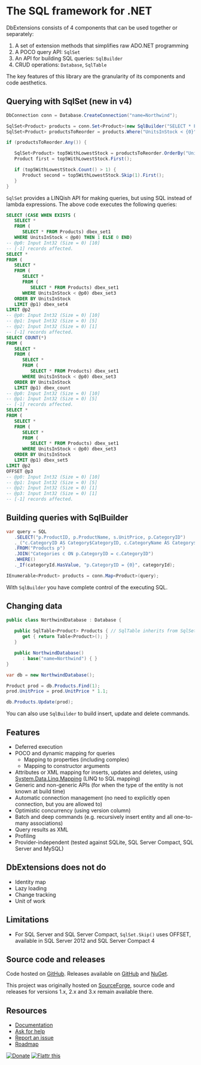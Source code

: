 The SQL framework for .NET
=============================================================================== 
DbExtensions consists of 4 components that can be used together 
or separately: 

1. A set of extension methods that simplifies raw ADO.NET programming
2. A POCO query API: `SqlSet`
3. An API for building SQL queries: `SqlBuilder`
4. CRUD operations: `Database`, `SqlTable`

The key features of this library are the granularity of its components and code aesthetics.

Querying with SqlSet (new in v4)
--------------------------------
```csharp
DbConnection conn = Database.CreateConnection("name=Northwind");

SqlSet<Product> products = conn.Set<Product>(new SqlBuilder("SELECT * FROM Products"));
SqlSet<Product> productsToReorder = products.Where("UnitsInStock < {0}", 10);

if (productsToReorder.Any()) {

   SqlSet<Product> top5WithLowestStock = productsToReorder.OrderBy("UnitsInStock").Take(5);
   Product first = top5WithLowestStock.First();

   if (top5WithLowestStock.Count() > 1) {
      Product second = top5WithLowestStock.Skip(1).First();
   }
}
```
`SqlSet` provides a LINQish API for making queries, but using SQL instead of lambda expressions. The above code executes the following queries:

```sql
SELECT (CASE WHEN EXISTS (
   SELECT *
   FROM (
      SELECT * FROM Products) dbex_set1
   WHERE UnitsInStock < @p0) THEN 1 ELSE 0 END)
-- @p0: Input Int32 (Size = 0) [10]
-- [-1] records affected.
SELECT *
FROM (
   SELECT *
   FROM (
      SELECT *
      FROM (
         SELECT * FROM Products) dbex_set1
      WHERE UnitsInStock < @p0) dbex_set3
   ORDER BY UnitsInStock
   LIMIT @p1) dbex_set4
LIMIT @p2
-- @p0: Input Int32 (Size = 0) [10]
-- @p1: Input Int32 (Size = 0) [5]
-- @p2: Input Int32 (Size = 0) [1]
-- [-1] records affected.
SELECT COUNT(*)
FROM (
   SELECT *
   FROM (
      SELECT *
      FROM (
         SELECT * FROM Products) dbex_set1
      WHERE UnitsInStock < @p0) dbex_set3
   ORDER BY UnitsInStock
   LIMIT @p1) dbex_count
-- @p0: Input Int32 (Size = 0) [10]
-- @p1: Input Int32 (Size = 0) [5]
-- [-1] records affected.
SELECT *
FROM (
   SELECT *
   FROM (
      SELECT *
      FROM (
         SELECT * FROM Products) dbex_set1
      WHERE UnitsInStock < @p0) dbex_set3
   ORDER BY UnitsInStock
   LIMIT @p1) dbex_set5
LIMIT @p2
OFFSET @p3
-- @p0: Input Int32 (Size = 0) [10]
-- @p1: Input Int32 (Size = 0) [5]
-- @p2: Input Int32 (Size = 0) [1]
-- @p3: Input Int32 (Size = 0) [1]
-- [-1] records affected.
```

Building queries with SqlBuilder
--------------------------------
```csharp
var query = SQL
   .SELECT("p.ProductID, p.ProductName, s.UnitPrice, p.CategoryID")
   ._("c.CategoryID AS Category$CategoryID, c.CategoryName AS Category$CategoryName")
   .FROM("Products p")
   .JOIN("Categories c ON p.CategoryID = c.CategoryID")
   .WHERE()
   ._If(categoryId.HasValue, "p.CategoryID = {0}", categoryId);

IEnumerable<Product> products = conn.Map<Product>(query);
```
With `SqlBuilder` you have complete control of the executing SQL.

Changing data
-------------
```csharp
public class NorthwindDatabase : Database {
   
   public SqlTable<Product> Products { // SqlTable inherits from SqlSet
      get { return Table<Product>(); } 
   }

   public NorthwindDatabase() 
      : base("name=Northwind") { }
}

var db = new NorthwindDatabase();

Product prod = db.Products.Find(1);
prod.UnitPrice = prod.UnitPrice * 1.1;

db.Products.Update(prod);
```
You can also use `SqlBuilder` to build insert, update and delete commands.

Features
--------
- Deferred execution
- POCO and dynamic mapping for queries
  - Mapping to properties (including complex)
  - Mapping to constructor arguments
- Attributes or XML mapping for inserts, updates and deletes, using [System.Data.Linq.Mapping](http://msdn.microsoft.com/library/system.data.linq.mapping) (LINQ to SQL mapping)
- Generic and non-generic APIs (for when the type of the entity is not known at build time)
- Automatic connection management (no need to explicitly open connection, but you are allowed to)
- Optimistic concurrency (using version column)
- Batch and deep commands (e.g. recursively insert entity and all one-to-many associations)
- Query results as XML
- Profiling
- Provider-independent (tested against SQLite, SQL Server Compact, SQL Server and MySQL)

DbExtensions does not do
------------------------
- Identity map
- Lazy loading
- Change tracking
- Unit of work

Limitations
-----------
- For SQL Server and SQL Server Compact, `SqlSet.Skip()` uses OFFSET, available
  in SQL Server 2012 and SQL Server Compact 4

Source code and releases
------------------------
Code hosted on [GitHub](https://github.com/maxtoroq/DbExtensions). 
Releases available on [GitHub](https://github.com/maxtoroq/DbExtensions/releases)
and [NuGet](http://www.nuget.org/packages/DbExtensions).

This project was originally hosted on [SourceForge](https://sourceforge.net/projects/dbextensions/), source code and releases for
versions 1.x, 2.x and 3.x remain available there.

Resources
---------
- [Documentation](https://github.com/maxtoroq/DbExtensions/wiki)
- [Ask for help](https://github.com/maxtoroq/DbExtensions/issues/new)
- [Report an issue](https://github.com/maxtoroq/DbExtensions/issues)
- [Roadmap](https://github.com/maxtoroq/DbExtensions/wiki/Roadmap)

<a href="https://github.com/maxtoroq/DbExtensions/wiki/Donate"><img src="http://maxtoroq.users.sourceforge.net/donate/paypal/btn_donate_SM.gif" alt="Donate"/></a>
<a href="http://flattr.com/thing/1761218/DbExtensions" target="_blank"><img src="http://api.flattr.com/button/flattr-badge-large.png" alt="Flattr this" title="Flattr this" border="0" /></a>
